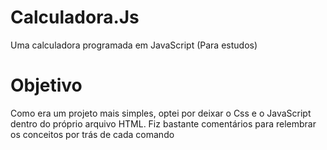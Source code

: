 # Calculadora.Js
Uma calculadora programada em JavaScript (Para estudos)
# Objetivo
Como era um projeto mais simples, optei por deixar o Css e o JavaScript dentro do próprio arquivo HTML.
Fiz bastante comentários para relembrar os conceitos por trás de cada comando
